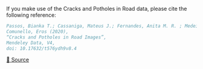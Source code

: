 If you make use of the Cracks and Potholes in Road data, please cite the following reference:

``` bibtex
Passos, Bianka T.; Cassaniga, Mateus J.; Fernandes, Anita M. R. ; Medeiros, Kátya B.;
Comunello, Eros (2020),
“Cracks and Potholes in Road Images”,
Mendeley Data, V4,
doi: 10.17632/t576ydh9v8.4
```

[🔗 Source](http://dx.doi.org/10.17632/t576ydh9v8.4)
